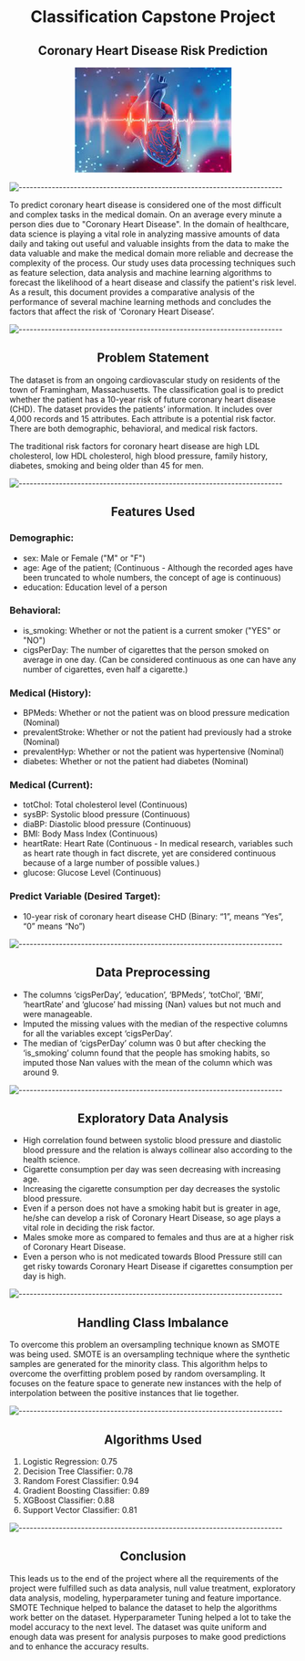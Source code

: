 <h1 align="center"> Classification Capstone Project </h1>

<h2 align="center"> Coronary Heart Disease Risk Prediction </h2>

<p align="center"> 
  <img src="Image/heart.jpg" alt="heart.jpg">
</p>

![------------------------------------------------------------------------](https://raw.githubusercontent.com/andreasbm/readme/master/assets/lines/rainbow.png)

To predict coronary heart disease is considered one of the most difficult and complex tasks in the medical domain. On an average every minute a person dies due to "Coronary Heart Disease". In the domain of healthcare, data science is playing a vital role in analyzing massive amounts of data daily and taking out useful and valuable insights from the data to make the data valuable and make the medical domain more reliable and decrease the complexity of the process. Our study uses data processing techniques such as feature selection, data analysis and machine learning algorithms to forecast the likelihood of a heart disease and classify the patient's risk level. As a result, this document provides a comparative analysis of the performance of several machine learning methods and concludes the factors that affect the risk of ‘Coronary Heart Disease’.

![------------------------------------------------------------------------](https://raw.githubusercontent.com/andreasbm/readme/master/assets/lines/rainbow.png)

<h2 align="center"> Problem Statement </h2>

The dataset is from an ongoing cardiovascular study on residents of the town of Framingham, Massachusetts. The classification goal is to predict whether the patient has a 10-year risk of future coronary heart disease (CHD). The dataset provides the patients’ information. It includes over 4,000 records and 15 attributes. Each attribute is a potential risk factor. There are both demographic, behavioral, and medical risk factors.

The traditional risk factors for coronary heart disease are high LDL cholesterol, low HDL cholesterol, high blood pressure, family history, diabetes, smoking and being older than 45 for men.

![------------------------------------------------------------------------](https://raw.githubusercontent.com/andreasbm/readme/master/assets/lines/rainbow.png)

<h2 align="center"> Features Used </h2>

<h3> Demographic: </h3>

* sex: Male or Female ("M" or "F")
* age: Age of the patient; (Continuous - Although the recorded ages have been truncated to whole numbers, the concept of age is continuous)
* education: Education level of a person

<h3> Behavioral: </h3>

* is_smoking: Whether or not the patient is a current smoker ("YES" or "NO")
* cigsPerDay: The number of cigarettes that the person smoked on average in one day. (Can be considered continuous as one can have any number of cigarettes, even half a cigarette.)

<h3> Medical (History): </h3>

* BPMeds: Whether or not the patient was on blood pressure medication (Nominal)
* prevalentStroke: Whether or not the patient had previously had a stroke (Nominal)
* prevalentHyp: Whether or not the patient was hypertensive (Nominal)
* diabetes: Whether or not the patient had diabetes (Nominal)

<h3> Medical (Current): </h3>

* totChol: Total cholesterol level (Continuous)
* sysBP: Systolic blood pressure (Continuous)
* diaBP: Diastolic blood pressure (Continuous)
* BMI: Body Mass Index (Continuous)
* heartRate: Heart Rate (Continuous - In medical research, variables such as heart rate though in fact discrete, yet are considered continuous because of a large number of possible values.)
* glucose: Glucose Level (Continuous)

<h3> Predict Variable (Desired Target): </h3>

* 10-year risk of coronary heart disease CHD (Binary: “1”, means “Yes”, “0” means “No”)

![------------------------------------------------------------------------](https://raw.githubusercontent.com/andreasbm/readme/master/assets/lines/rainbow.png)

<h2 align="center"> Data Preprocessing </h2>

* The columns ‘cigsPerDay’, ‘education’, ‘BPMeds’, ‘totChol’, ‘BMI’, ‘heartRate’ and ‘glucose’ had missing (Nan) values but not much and were manageable.
* Imputed the missing values with the median of the respective columns for all the variables except ‘cigsPerDay’.
* The median of ‘cigsPerDay’ column was 0 but after checking the ‘is_smoking’ column found that the people has smoking habits, so imputed those Nan values with the mean of the column which was around 9.

![------------------------------------------------------------------------](https://raw.githubusercontent.com/andreasbm/readme/master/assets/lines/rainbow.png)

<h2 align="center"> Exploratory Data Analysis </h2>

* High correlation found between systolic blood pressure and diastolic blood pressure and the relation is always collinear also according to the health science.
* Cigarette consumption per day was seen decreasing with increasing age.
* Increasing the cigarette consumption per day decreases the systolic blood pressure.
* Even if a person does not have a smoking habit but is greater in age, he/she can develop a risk of Coronary Heart Disease, so age plays a vital role in deciding the risk factor.
* Males smoke more as compared to females and thus are at a higher risk of Coronary Heart Disease.
* Even a person who is not medicated towards Blood Pressure still can get risky towards Coronary Heart Disease if cigarettes consumption per day is high.

![------------------------------------------------------------------------](https://raw.githubusercontent.com/andreasbm/readme/master/assets/lines/rainbow.png)

<h2 align="center"> Handling Class Imbalance </h2>

To overcome this problem an oversampling technique known as SMOTE was being used. SMOTE is an oversampling technique where the synthetic samples are generated for the minority class. This algorithm helps to overcome the overfitting problem posed by random oversampling. It focuses on the feature space to generate new instances with the help of interpolation between the positive instances that lie together.

![------------------------------------------------------------------------](https://raw.githubusercontent.com/andreasbm/readme/master/assets/lines/rainbow.png)

<h2 align="center"> Algorithms Used </h2>

1. Logistic Regression: 0.75
2. Decision Tree Classifier: 0.78
3. Random Forest Classifier: 0.94
4. Gradient Boosting Classifier: 0.89
5. XGBoost Classifier: 0.88
6. Support Vector Classifier: 0.81

![------------------------------------------------------------------------](https://raw.githubusercontent.com/andreasbm/readme/master/assets/lines/rainbow.png)

<h2 align="center"> Conclusion </h2>

This leads us to the end of the project where all the requirements of the project
were fulfilled such as data analysis, null value treatment, exploratory data analysis,
modeling, hyperparameter tuning and feature importance.
SMOTE Technique helped to balance the dataset to help the algorithms work better
on the dataset.
Hyperparameter Tuning helped a lot to take the model accuracy to the next level.
The dataset was quite uniform and enough data was present for analysis purposes
to make good predictions and to enhance the accuracy results.
